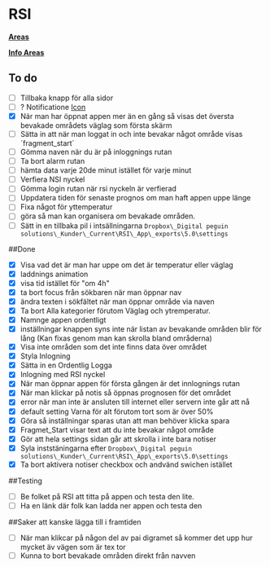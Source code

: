 # RSI

[**Areas**](http://163.172.101.14:8000/api//forecasts)

[**Info Areas**](http://163.172.101.14:8000/api//area/1427@1497772800)

## To do
-[ ] Tillbaka knapp för alla sidor
-[ ] ? Notificatione [Icon](https://stackoverflow.com/questions/30795431/icon-not-displaying-in-notification-white-square-shown-instead)
-[x] När man har öppnat appen mer än en gång så visas det översta bevakade områdets väglag som första skärm
-[ ] Sätta in att när man loggat in och inte bevakar något område visas ´fragment_start´
-[ ] Gömma naven när du är på inloggnings rutan
-[ ] Ta bort alarm rutan
-[ ] hämta data varje 20de minut istället för varje minut
-[ ] Verfiera NSI nyckel
-[ ] Gömma login rutan när rsi nyckeln är verfierad
-[ ] Uppdatera tiden för senaste prognos om man haft appen uppe länge
-[ ] Fixa något för yttemperatur
-[ ] göra så man kan organisera om bevakade områden.
-[ ] Sätt in en tillbaka pil i intsällningarna `Dropbox\_Digital peguin solutions\_Kunder\_Current\RSI\_App\_exports\5.0\settings`

##Done
-[x] Visa vad det är man har uppe om det är temperatur eller väglag
-[x] laddnings animation
-[x] visa tid istället för "om 4h"
-[x] ta bort focus från sökbaren när man öppnar nav
-[x] ändra texten i sökfältet när man öppnar område via naven
-[x] Ta bort Alla kategorier förutom Väglag och ytremperatur.
-[x] Namnge appen ordentligt
-[x] inställningar knappen syns inte när listan av bevakande områden blir för lång
  (Kan fixas genom man kan skrolla bland områderna)
-[x] Visa inte områden som det inte finns data över området
-[x] Styla Inlogning
-[x] Sätta in en Ordentlig Logga
-[x] Inlogning med RSI nyckel
-[x] När man öppnar appen för första gången är det innlognings rutan
-[x] När man klickar på notis så öppnas prognosen för det området
-[x] error när man inte är ansluten till internet eller servern inte går att nå
-[x] default setting Varna för alt förutom tort som är över 50%
-[x] Göra så inställningar sparas utan att man behöver klicka spara
-[x] Fragmet_Start visar text att du inte bevakar något område
-[x] Gör att hela settings sidan går att skrolla i inte bara notiser
-[x] Syla inststäningarna efter `Dropbox\_Digital peguin solutions\_Kunder\_Current\RSI\_App\_exports\5.0\settings`
-[x] Ta bort aktivera notiser checkbox och andvänd swichen istället

##Testing
-[ ] Be folket på RSI att titta på appen och testa den lite.
-[ ] Ha en länk där folk kan ladda ner appen och testa den

##Saker att kanske lägga till i framtiden
-[ ] När man klikcar på någon del av pai 
    digramet så kommer det upp hur mycket äv vägen som är tex tor
-[ ] Kunna to bort bevakade områden direkt från navven